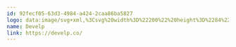 ```yaml
---
id: 92fecf05-63d3-4984-a424-2caa86ba5827
logo: data:image/svg+xml,%3Csvg%20width%3D%22200%22%20height%3D%2284%22%20viewBox%3D%220%200%20200%2084%22%20fill%3D%22none%22%20xmlns%3D%22http%3A%2F%2Fwww.w3.org%2F2000%2Fsvg%22%3E%0A%3Cpath%20d%3D%22M56.144%2028.2029L56.0375%2028.3843C55.4897%2029.4234%2055.1549%2030.5614%2055.0484%2031.683C54.7136%2034.9157%2056.1288%2038.2309%2058.9136%2039.9627L62.5656%2042.2553L74.4655%2049.6938C78.209%2052.0359%2082.9873%2050.6503%2085.1329%2046.5929L85.2395%2046.4115C85.5438%2045.8508%2085.7721%2045.2571%2085.9395%2044.6633C85.9395%2044.7457%2085.9395%2044.8117%2085.9242%2044.8777C86.0916%2044.284%2086.183%2043.6737%2086.2437%2043.047C86.2437%2042.9974%2086.259%2042.9646%2086.2742%2042.9151C86.2894%2042.7172%2086.3047%2042.5192%2086.3047%2042.3213V42.1893C86.3047%2042.0078%2086.3047%2041.8264%2086.2894%2041.645C86.259%2041.1997%2086.1525%2040.7543%2086.0611%2040.3255C86.0459%2040.2429%2086.0459%2040.1606%2086.0156%2040.078C85.7416%2038.9235%2085.2243%2037.8516%2084.5091%2036.8949C84.2046%2036.4825%2083.8547%2036.1032%2083.4742%2035.7569C83.2156%2035.526%2082.9569%2035.3117%2082.6829%2035.1138C82.5764%2035.0478%2082.5003%2034.9487%2082.3938%2034.8829L66.8265%2025.1353C63.0832%2022.7931%2058.3048%2024.195%2056.1592%2028.2359L56.144%2028.2029Z%22%20fill%3D%22black%22%2F%3E%0A%3Cpath%20d%3D%22M58.7937%2044.7443C55.163%2046.9472%2053.9233%2051.8181%2056.019%2055.6187L56.1224%2055.7894C58.2181%2059.6055%2062.8524%2060.9085%2066.4683%2058.7058L77.3605%2052.0973C76.0912%2052.0973%2074.7924%2051.7405%2073.6118%2051.0269L61.0224%2043.3792L58.8085%2044.7132L58.7937%2044.7443Z%22%20fill%3D%22black%22%2F%3E%0A%3Cpath%20d%3D%22M99.7639%2047.5531H95.937V36.061H99.8412C100.963%2036.061%20101.926%2036.2912%20102.731%2036.7512C103.54%2037.2077%20104.161%2037.8642%20104.595%2038.7207C105.028%2039.5776%20105.246%2040.6026%20105.246%2041.7958C105.246%2042.9928%20105.027%2044.0217%20104.589%2044.8821C104.155%2045.7425%20103.529%2046.4026%20102.709%2046.8629C101.893%2047.323%20100.911%2047.5531%2099.7639%2047.5531ZM97.9827%2045.7518H99.6649C100.452%2045.7518%20101.108%2045.606%20101.634%2045.3141C102.159%2045.0187%20102.554%2044.5789%20102.819%2043.9954C103.084%2043.4081%20103.216%2042.675%20103.216%2041.7958C103.216%2040.9168%20103.084%2040.1873%20102.819%2039.6074C102.554%2039.024%20102.163%2038.5881%20101.644%2038.3001C101.13%2038.0082%20100.49%2037.8624%2099.7255%2037.8624H97.9827V45.7518Z%22%20fill%3D%22black%22%2F%3E%0A%3Cpath%20d%3D%22M110.851%2047.7212C110.002%2047.7212%20109.268%2047.5418%20108.651%2047.1825C108.037%2046.8197%20107.564%2046.3072%20107.234%2045.645C106.903%2044.9793%20106.737%2044.1955%20106.737%2043.2939C106.737%2042.4075%20106.903%2041.6294%20107.234%2040.9597C107.568%2040.2862%20108.035%2039.7627%20108.634%2039.3885C109.233%2039.0108%20109.937%2038.8218%20110.746%2038.8218C111.268%2038.8218%20111.761%2038.9079%20112.224%2039.08C112.691%2039.2481%20113.103%2039.5102%20113.459%2039.8656C113.82%2040.2209%20114.103%2040.6735%20114.309%2041.2233C114.515%2041.7695%20114.618%2042.4206%20114.618%2043.1761V43.7989H107.675V42.4299H112.704C112.7%2042.0408%20112.618%2041.6947%20112.456%2041.3917C112.294%2041.085%20112.068%2040.8438%20111.777%2040.6679C111.491%2040.492%20111.156%2040.4043%20110.774%2040.4043C110.366%2040.4043%20110.007%2040.5051%20109.699%2040.7072C109.39%2040.9055%20109.149%2041.1672%20108.976%2041.4928C108.807%2041.8145%20108.721%2042.1681%20108.717%2042.5533V43.7485C108.717%2044.2497%20108.807%2044.6799%20108.987%2045.0392C109.167%2045.3946%20109.419%2045.6677%20109.743%2045.8585C110.066%2046.0454%20110.445%2046.139%20110.879%2046.139C111.169%2046.139%20111.432%2046.0979%20111.667%2046.0156C111.903%2045.9294%20112.107%2045.8042%20112.279%2045.6396C112.452%2045.4751%20112.583%2045.2711%20112.671%2045.0279L114.535%2045.241C114.417%2045.7425%20114.193%2046.1802%20113.862%2046.554C113.535%2046.9246%20113.116%2047.2126%20112.605%2047.4183C112.094%2047.6202%20111.509%2047.7212%20110.851%2047.7212Z%22%20fill%3D%22black%22%2F%3E%0A%3Cpath%20d%3D%22M123.629%2038.934L120.613%2047.5532H118.407L115.391%2038.934H117.519L119.466%2045.3365H119.554L121.506%2038.934H123.629Z%22%20fill%3D%22black%22%2F%3E%0A%3Cpath%20d%3D%22M128.473%2047.7212C127.623%2047.7212%20126.89%2047.5418%20126.272%2047.1825C125.659%2046.8197%20125.186%2046.3072%20124.855%2045.645C124.524%2044.9793%20124.359%2044.1955%20124.359%2043.2939C124.359%2042.4075%20124.524%2041.6294%20124.855%2040.9597C125.19%2040.2862%20125.657%2039.7627%20126.256%2039.3885C126.855%2039.0108%20127.559%2038.8218%20128.368%2038.8218C128.89%2038.8218%20129.383%2038.9079%20129.846%2039.08C130.313%2039.2481%20130.725%2039.5102%20131.081%2039.8656C131.442%2040.2209%20131.725%2040.6735%20131.93%2041.2233C132.136%2041.7695%20132.239%2042.4206%20132.239%2043.1761V43.7989H125.296V42.4299H130.326C130.322%2042.0408%20130.239%2041.6947%20130.078%2041.3917C129.916%2041.085%20129.69%2040.8438%20129.399%2040.6679C129.113%2040.492%20128.778%2040.4043%20128.396%2040.4043C127.987%2040.4043%20127.629%2040.5051%20127.32%2040.7072C127.011%2040.9055%20126.771%2041.1672%20126.598%2041.4928C126.429%2041.8145%20126.342%2042.1681%20126.339%2042.5533V43.7485C126.339%2044.2497%20126.429%2044.6799%20126.609%2045.0392C126.789%2045.3946%20127.041%2045.6677%20127.364%2045.8585C127.688%2046.0454%20128.066%2046.139%20128.5%2046.139C128.791%2046.139%20129.054%2046.0979%20129.289%2046.0156C129.524%2045.9294%20129.728%2045.8042%20129.901%2045.6396C130.074%2045.4751%20130.204%2045.2711%20130.293%2045.0279L132.156%2045.241C132.039%2045.7425%20131.815%2046.1802%20131.484%2046.554C131.156%2046.9246%20130.737%2047.2126%20130.226%2047.4183C129.716%2047.6202%20129.131%2047.7212%20128.473%2047.7212Z%22%20fill%3D%22black%22%2F%3E%0A%3Cpath%20d%3D%22M135.924%2036.061V47.5531H133.928V36.061H135.924Z%22%20fill%3D%22black%22%2F%3E%0A%3Cpath%20d%3D%22M137.977%2050.7849V38.9339H139.94V40.3593H140.056C140.159%2040.1497%20140.304%2039.9273%20140.492%2039.6914C140.679%2039.452%20140.933%2039.2481%20141.252%2039.08C141.572%2038.9079%20141.981%2038.8218%20142.477%2038.8218C143.131%2038.8218%20143.721%2038.992%20144.247%2039.3325C144.776%2039.6691%20145.195%2040.1685%20145.504%2040.8306C145.817%2041.4889%20145.973%2042.2972%20145.973%2043.2548C145.973%2044.2011%20145.82%2045.0055%20145.515%2045.6677C145.21%2046.3298%20144.795%2046.8346%20144.269%2047.1825C143.743%2047.5304%20143.148%2047.7046%20142.482%2047.7046C141.997%2047.7046%20141.594%2047.6223%20141.275%2047.4577C140.955%2047.2931%20140.698%2047.0949%20140.503%2046.8629C140.311%2046.6271%20140.163%2046.4047%20140.056%2046.1951H139.973V50.7849H137.977ZM139.935%2043.2435C139.935%2043.801%20140.012%2044.2891%20140.166%2044.708C140.324%2045.1271%20140.55%2045.4542%20140.845%2045.69C141.142%2045.922%20141.503%2046.038%20141.926%2046.038C142.366%2046.038%20142.736%2045.9181%20143.034%2045.6787C143.332%2045.4357%20143.556%2045.1045%20143.707%2044.6856C143.861%2044.2628%20143.938%2043.7822%20143.938%2043.2435C143.938%2042.7086%20143.863%2042.2334%20143.712%2041.8181C143.561%2041.4031%20143.337%2041.0775%20143.039%2040.842C142.742%2040.6061%20142.37%2040.4884%20141.926%2040.4884C141.499%2040.4884%20141.137%2040.6026%20140.839%2040.8306C140.541%2041.0587%20140.315%2041.3786%20140.161%2041.7901C140.01%2042.2018%20139.935%2042.686%20139.935%2043.2435Z%22%20fill%3D%22black%22%2F%3E%0A%3C%2Fsvg%3E%0A
name: Develp
link: https://develp.co/
---
```

